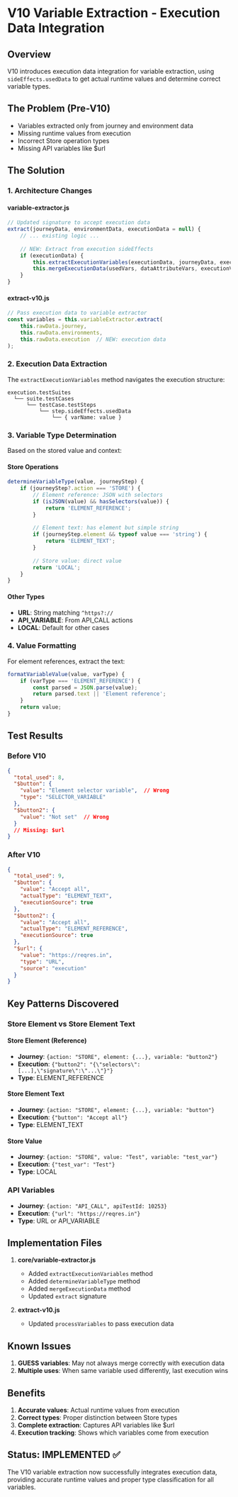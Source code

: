 # V10 Variable Extraction - Execution Data Integration

## Overview
V10 introduces execution data integration for variable extraction, using `sideEffects.usedData` to get actual runtime values and determine correct variable types.

## The Problem (Pre-V10)
- Variables extracted only from journey and environment data
- Missing runtime values from execution
- Incorrect Store operation types
- Missing API variables like $url

## The Solution

### 1. Architecture Changes

#### variable-extractor.js
```javascript
// Updated signature to accept execution data
extract(journeyData, environmentData, executionData = null) {
    // ... existing logic ...
    
    // NEW: Extract from execution sideEffects
    if (executionData) {
        this.extractExecutionVariables(executionData, journeyData, executionVars);
        this.mergeExecutionData(usedVars, dataAttributeVars, executionVars);
    }
}
```

#### extract-v10.js
```javascript
// Pass execution data to variable extractor
const variables = this.variableExtractor.extract(
    this.rawData.journey,
    this.rawData.environments,
    this.rawData.execution  // NEW: execution data
);
```

### 2. Execution Data Extraction

The `extractExecutionVariables` method navigates the execution structure:
```
execution.testSuites
  └── suite.testCases
      └── testCase.testSteps
          └── step.sideEffects.usedData
              └── { varName: value }
```

### 3. Variable Type Determination

Based on the stored value and context:

#### Store Operations
```javascript
determineVariableType(value, journeyStep) {
    if (journeyStep?.action === 'STORE') {
        // Element reference: JSON with selectors
        if (isJSON(value) && hasSelectors(value)) {
            return 'ELEMENT_REFERENCE';
        }
        
        // Element text: has element but simple string
        if (journeyStep.element && typeof value === 'string') {
            return 'ELEMENT_TEXT';
        }
        
        // Store value: direct value
        return 'LOCAL';
    }
}
```

#### Other Types
- **URL**: String matching `^https?://`
- **API_VARIABLE**: From API_CALL actions
- **LOCAL**: Default for other cases

### 4. Value Formatting

For element references, extract the text:
```javascript
formatVariableValue(value, varType) {
    if (varType === 'ELEMENT_REFERENCE') {
        const parsed = JSON.parse(value);
        return parsed.text || 'Element reference';
    }
    return value;
}
```

## Test Results

### Before V10
```json
{
  "total_used": 8,
  "$button": {
    "value": "Element selector variable",  // Wrong
    "type": "SELECTOR_VARIABLE"
  },
  "$button2": {
    "value": "Not set"  // Wrong
  }
  // Missing: $url
}
```

### After V10
```json
{
  "total_used": 9,
  "$button": {
    "value": "Accept all",
    "actualType": "ELEMENT_TEXT",
    "executionSource": true
  },
  "$button2": {
    "value": "Accept all",
    "actualType": "ELEMENT_REFERENCE",
    "executionSource": true
  },
  "$url": {
    "value": "https://reqres.in",
    "type": "URL",
    "source": "execution"
  }
}
```

## Key Patterns Discovered

### Store Element vs Store Element Text

#### Store Element (Reference)
- **Journey**: `{action: "STORE", element: {...}, variable: "button2"}`
- **Execution**: `{"button2": "{\"selectors\":[...],\"signature\":\"...\"}"}` 
- **Type**: ELEMENT_REFERENCE

#### Store Element Text
- **Journey**: `{action: "STORE", element: {...}, variable: "button"}`
- **Execution**: `{"button": "Accept all"}`
- **Type**: ELEMENT_TEXT

#### Store Value
- **Journey**: `{action: "STORE", value: "Test", variable: "test_var"}`
- **Execution**: `{"test_var": "Test"}`
- **Type**: LOCAL

### API Variables
- **Journey**: `{action: "API_CALL", apiTestId: 10253}`
- **Execution**: `{"url": "https://reqres.in"}`
- **Type**: URL or API_VARIABLE

## Implementation Files

1. **core/variable-extractor.js**
   - Added `extractExecutionVariables` method
   - Added `determineVariableType` method
   - Added `mergeExecutionData` method
   - Updated `extract` signature

2. **extract-v10.js**
   - Updated `processVariables` to pass execution data

## Known Issues

1. **GUESS variables**: May not always merge correctly with execution data
2. **Multiple uses**: When same variable used differently, last execution wins

## Benefits

1. **Accurate values**: Actual runtime values from execution
2. **Correct types**: Proper distinction between Store types
3. **Complete extraction**: Captures API variables like $url
4. **Execution tracking**: Shows which variables come from execution

## Status: IMPLEMENTED ✅

The V10 variable extraction now successfully integrates execution data, providing accurate runtime values and proper type classification for all variables.